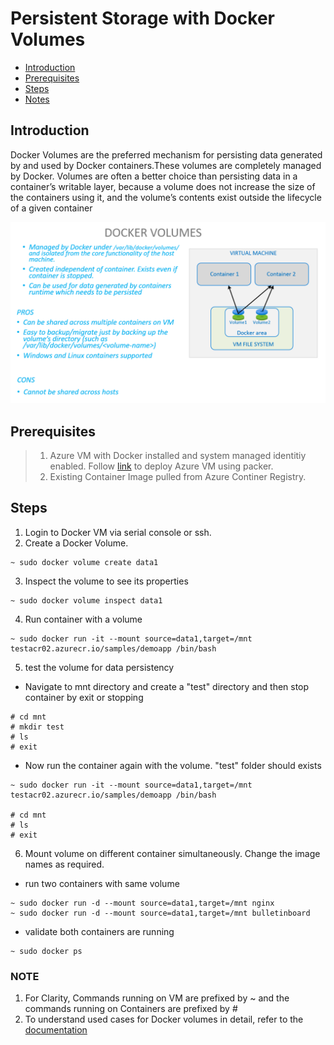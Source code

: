 # Persistent Storage with Docker Volumes

- [Introduction](#Introduction)
- [Prerequisites](#Prerequisites)
- [Steps](#Steps)
- [Notes](#Notes)



## Introduction

Docker Volumes are the preferred mechanism for persisting data generated by and used by Docker containers.These volumes are completely managed by Docker. Volumes are often a better choice than persisting data in a container’s writable layer, because a volume does not increase the size of the containers using it, and the volume’s contents exist outside the lifecycle of a given container

![v](/persistentstorage/dockervolumes/dockervolumes.PNG)

## Prerequisites

> 1. Azure VM with Docker installed and system managed identitiy enabled. Follow [link](/Docker%20Host%20Configuration/README.md) to deploy Azure VM using packer.
> 2. Existing Container Image pulled from Azure Continer Registry.

## Steps
1. Login to Docker VM via serial console or ssh.
2. Create a Docker Volume.
```
~ sudo docker volume create data1
```
3. Inspect the volume to see its properties
```
~ sudo docker volume inspect data1
```

4. Run container with a volume
```
~ sudo docker run -it --mount source=data1,target=/mnt testacr02.azurecr.io/samples/demoapp /bin/bash
```

5. test the volume for data persistency

- Navigate to mnt directory and create a "test" directory and then stop container by exit or stopping
```
# cd mnt
# mkdir test
# ls
# exit
```
- Now run the container again with the volume. "test" folder should exists

```
~ sudo docker run -it --mount source=data1,target=/mnt testacr02.azurecr.io/samples/demoapp /bin/bash

# cd mnt
# ls
# exit

```

6. Mount volume on different container simultaneously. Change the image names as required.

- run two containers with same volume
```
~ sudo docker run -d --mount source=data1,target=/mnt nginx
~ sudo docker run -d --mount source=data1,target=/mnt bulletinboard
```
- validate both containers are running
```
~ sudo docker ps
```

### NOTE
1. For Clarity, Commands running on VM are prefixed by ~ and the commands running on Containers are prefixed by #
2. To understand used cases for Docker volumes in detail, refer to the [documentation](https://docs.docker.com/storage/)